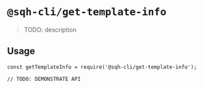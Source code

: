 # `@sqh-cli/get-template-info`

> TODO: description

## Usage

```
const getTemplateInfo = require('@sqh-cli/get-template-info');

// TODO: DEMONSTRATE API
```
